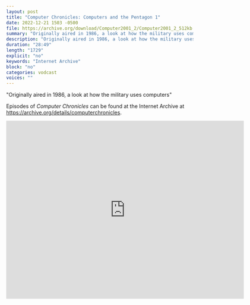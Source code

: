 ```yaml
---
layout: post
title: "Computer Chronicles: Computers and the Pentagon 1"
date: 2022-12-21 1503 -0500
file: https://archive.org/download/Computer2001_2/Computer2001_2_512kb.mp4
summary: "Originally aired in 1986, a look at how the military uses computers"
description: "Originally aired in 1986, a look at how the military uses computers"
duration: "28:49"
length: "1729"
explicit: "no" 
keywords: "Internet Archive"
block: "no" 
categories: vodcast
voices: ""
---
```


"Originally aired in 1986, a look at how the military uses computers"

Episodes of *Computer Chronicles* can be found at the Internet Archive at <https://archive.org/details/computerchronicles>.

<iframe src="https://archive.org/embed/Computer2001_2" width="640" height="480" frameborder="0" webkitallowfullscreen="true" mozallowfullscreen="true" allowfullscreen></iframe>
